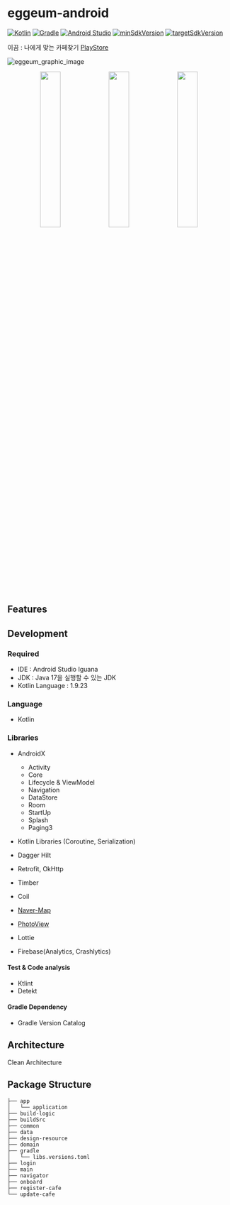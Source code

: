 # eggeum-android

[![Kotlin](https://img.shields.io/badge/Kotlin-1.9.23-blue.svg)](https://kotlinlang.org)
[![Gradle](https://img.shields.io/badge/gradle-8.7-green.svg)](https://gradle.org/)
[![Android Studio](https://img.shields.io/badge/Android%20Studio-2023.2.1%20%28Iguana%29-green)](https://developer.android.com/studio)
[![minSdkVersion](https://img.shields.io/badge/minSdkVersion-24-red)](https://developer.android.com/distribute/best-practices/develop/target-sdk)
[![targetSdkVersion](https://img.shields.io/badge/targetSdkVersion-34-orange)](https://developer.android.com/distribute/best-practices/develop/target-sdk)
<br/>

이끔 : 나에게 맞는 카페찾기 [PlayStore](https://play.google.com/store/apps/details?id=us.wedemy.eggeum.android)

![eggeum_graphic_image](https://github.com/Wedemy/eggeum-android/assets/51016231/94422e61-10a6-426a-9829-fc81cd827321)

<p align="center">
<img src="https://github.com/Wedemy/eggeum-android/assets/51016231/ca54c3ac-cf85-4df8-9d3d-adc0369708bc" width="30%"/>
<img src="https://github.com/Wedemy/eggeum-android/assets/51016231/6862943e-e235-4f4b-b0f6-a58d08b98cef" width="30%"/>
<img src="https://github.com/Wedemy/eggeum-android/assets/51016231/03c0dffd-f4ac-427e-a50b-08c2a4818bd4" width="30%"/>
</p>

## Features

## Development

### Required

- IDE : Android Studio Iguana
- JDK : Java 17을 실행할 수 있는 JDK
- Kotlin Language : 1.9.23

### Language

- Kotlin

### Libraries

- AndroidX
  - Activity
  - Core
  - Lifecycle & ViewModel
  - Navigation
  - DataStore
  - Room
  - StartUp
  - Splash
  - Paging3

- Kotlin Libraries (Coroutine, Serialization)

- Dagger Hilt
- Retrofit, OkHttp
- Timber
- Coil
- [Naver-Map](https://github.com/fornewid/naver-map-compose)
- [PhotoView](https://github.com/Baseflow/PhotoView)
- Lottie
- Firebase(Analytics, Crashlytics)

#### Test & Code analysis

- Ktlint
- Detekt

#### Gradle Dependency

- Gradle Version Catalog

## Architecture
Clean Architecture 

## Package Structure
```
├── app
│   └── application
├── build-logic
├── buildSrc
├── common
├── data
├── design-resource
├── domain
├── gradle
│   └── libs.versions.toml
├── login
├── main
├── navigator
├── onboard
├── register-cafe
└── update-cafe
```
<br/>
